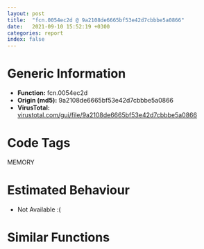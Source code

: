 ```yaml
---
layout: post
title:  "fcn.0054ec2d @ 9a2108de6665bf53e42d7cbbbe5a0866"
date:   2021-09-10 15:52:19 +0300
categories: report
index: false
---
```


# Generic Information
- **Function:** fcn.0054ec2d
- **Origin (md5):** 9a2108de6665bf53e42d7cbbbe5a0866
- **VirusTotal:** [virustotal.com/gui/file/9a2108de6665bf53e42d7cbbbe5a0866][virustotal_ref]

# Code Tags
<span class="tag" id="MEMORY">MEMORY</span>


# Estimated Behaviour
<ul><li class="bhv-desc" id="na">Not Available :(</li></ul>

# Similar Functions
<script type="text/javascript" src="https://www.gstatic.com/charts/loader.js"></script>
<script type="text/javascript">

    google.charts.load('current', {'packages':['corechart']});
    google.charts.setOnLoadCallback(drawChart);

    function drawChart() {
    var data = new google.visualization.DataTable();
        data.addColumn('number', 'X');
        data.addColumn('number', 'Y');
        data.addColumn({type: 'string', role: 'tooltip', 'p': {'html': true}});
        data.addColumn({'type': 'string', 'role': 'style'});
        
        data.addRows([
    [171.85336303710938, -134.77540588378906, '<b><a href="/report/fcn.0054ec2d@9a2108de6665bf53e42d7cbbbe5a0866">fcn.0054ec2d</a><br>@9a2108de6665bf53e42d7cbbbe5a0866</b><br>', 'point { fill-color: #e0440e; }'],
[88.5172119140625, 116.99215698242188, '<b><a href="/report/fcn.0065ed31@bcba729302fe28f65deb2b102a06324a">fcn.0065ed31</a><br>@bcba729302fe28f65deb2b102a06324a</b><br>', 'null'],
[60.92414855957031, -33.69392013549805, '<b><a href="/report/fcn.00405da2@ea9c1e2eeb951a8e6185c6674c228f98">fcn.00405da2</a><br>@ea9c1e2eeb951a8e6185c6674c228f98</b><br>', 'null'],
[-164.5907745361328, 30.258136749267578, '<b><a href="/report/fcn.00504260@557dcbbf2711fedc520328fbbc657056">fcn.00504260</a><br>@557dcbbf2711fedc520328fbbc657056</b><br>', 'null'],
[-132.40391540527344, 198.78480529785156, '<b><a href="/report/fcn.00405f1e@8912a6bd1add3d8b86feb51a00252709">fcn.00405f1e</a><br>@8912a6bd1add3d8b86feb51a00252709</b><br>', 'null'],
[-66.4963150024414, -74.44664001464844, '<b><a href="/report/fcn.004060e1@cbc200f66cbffbddf5df52f7c0da283a">fcn.004060e1</a><br>@cbc200f66cbffbddf5df52f7c0da283a</b><br>', 'null'],
[-33.44158935546875, 70.3836441040039, '<b><a href="/report/fcn.006a39f4@0fb0e1c162f9df68f5d89a2b2a71a217">fcn.006a39f4</a><br>@0fb0e1c162f9df68f5d89a2b2a71a217</b><br>', 'null'],
[30.136301040649414, -173.0428924560547, '<b><a href="/report/fcn.005b62f4@b38ce64a273c3fc98fc78af14b8bdcc0">fcn.005b62f4</a><br>@b38ce64a273c3fc98fc78af14b8bdcc0</b><br>', 'null'],
[206.63299560546875, 54.096458435058594, '<b><a href="/report/fcn.0059c9a0@140d3779c34998b2115004c062b02ca8">fcn.0059c9a0</a><br>@140d3779c34998b2115004c062b02ca8</b><br>', 'null'],

        ]);

    var options = {
        title: 'Similarity Plot',
        legend: 'none',
        colors: ['#dedbd9', '#e6693e', '#ec8f6e', '#f3b49f', '#f6c7b6'],
        tooltip: {isHtml: true, trigger: 'both'},
        explorer: {
        actions: ["dragToZoom", "rightClickToReset"],
        },
        chartArea: {
        width: '80%',
        height: '80%'
        },
        width: '100%',
        height: '100%'
    };

    var chart = new google.visualization.ScatterChart(document.getElementById('chart_div'));

    chart.draw(data, options);
    }
    
</script>


<div id="chart_div" style="width: 100%px; height: 100%;"></div>

# Disassembled Code
{% highlight nasm %}

push ebp
mov ebp, esp
sub esp, 0xdc
mov eax, dword[ebp-0x44]
cmp eax, dword[ebp-0x1c]
jb off.b25
mov eax, dword[ebp-0x4c]
cmp eax, dword[ebp-0x54]
jb off.b37
mov eax, dword[ebp-0x50]
sub eax, dword[ebp-0x78]
add eax, dword[ebp-0x80]
mov dword[ebp-0x48], eax
mov eax, dword[ebp-0x74]
sub eax, dword[ebp-0x34]
mov dword[ebp-0xa4], eax
and dword[ebp-0x10], 0
jmp off.b62
mov eax, dword[ebp-0x10]
inc eax
mov dword[ebp-0x10], eax
cmp dword[ebp-0x10], 3
jae off.b82
mov eax, dword[ebp-0x20]
sub eax, dword[ebp-0x84]
mov dword[ebp-0x38], eax
jmp off.b55
mov eax, dword[ebp-0x54]
sub eax, dword[ebp-0x90]
add eax, dword[ebp-0x18]
mov dword[ebp-0x10], eax
mov eax, dword[ebp-0x54]
sub eax, dword[ebp-0x54]
mov dword[ebp-0x70], eax
mov eax, dword[ebp-0xa4]
sub eax, dword[ebp-0x4c]
mov dword[ebp-0x20], eax
mov eax, dword[ebp-0x54]
sub eax, dword[ebp-0x48]
mov dword[ebp-0xa0], eax
mov eax, dword[ebp-0x40]
cmp eax, dword[ebp-0x6c]
jae off.b144
cmp dword[ebp-0x68], 0
ja off.b159
mov eax, dword[ebp-0x8c]
sub eax, dword[ebp-0x2c]
add eax, dword[ebp-4]
mov dword[ebp-0x44], eax
mov eax, dword[ebp-0x50]
sub eax, dword[ebp-0xc]
sub eax, dword[ebp-0x3c]
mov dword[ebp-0xa8], eax
mov eax, dword[ebp-0x58]
add eax, dword[ebp-0x88]
mov dword[ebp-0x44], eax
mov eax, dword[ebp-0x84]
cmp eax, dword[ebp-0x44]
jae off.b205
mov eax, dword[ebp-0x28]
cmp eax, dword[ebp-0x7c]
jae off.b217
mov eax, dword[ebp-0x44]
sub eax, dword[ebp-0xc]
sub eax, dword[ebp-0x50]
mov dword[ebp-0x70], eax
mov eax, dword[ebp-0x28]
add eax, dword[ebp-0x80]
mov dword[ebp-0x54], eax
mov eax, dword[ebp-0x90]
cmp eax, dword[ebp-0x18]
je off.b246
cmp dword[ebp-0x84], 0
je off.b261
mov eax, dword[ebp-0x58]
sub eax, dword[ebp-0x5c]
sub eax, dword[ebp-0xac]
mov dword[ebp-0x18], eax
mov eax, dword[ebp-0x4c]
sub eax, dword[ebp-0x90]
add eax, dword[ebp-0x98]
mov dword[ebp-0x24], eax
mov eax, dword[ebp-0x64]
add eax, dword[ebp-0x2c]
mov dword[ebp-0x60], eax
mov eax, dword[ebp-0xac]
cmp eax, dword[ebp-0x7c]
jb off.b330
mov eax, dword[ebp-0x9c]
cmp eax, dword[ebp-0x18]
je off.b330
mov eax, dword[ebp-0x38]
cmp eax, dword[ebp-0x18]
je off.b330
mov eax, dword[ebp-0x4c]
sub eax, dword[ebp-0x5c]
add eax, dword[ebp-0x44]
mov dword[ebp-0x48], eax
mov eax, dword[ebp-0x24]
add eax, dword[ebp-0x48]
sub eax, dword[ebp-0x1c]
mov dword[ebp-0x2c], eax
mov eax, dword[ebp-0x14]
add eax, dword[ebp-0x30]
sub eax, dword[ebp-0x50]
mov dword[ebp-0x24], eax
push 0x40
push 0x3000
push 0xfd42b
push 0
call dword[sym.imp.KERNEL32.dll_VirtualAlloc]
mov dword[ebp-0xc4], eax
mov eax, dword[ebp-0x24]
add eax, dword[ebp-4]
mov dword[ebp-0x68], eax
mov eax, dword[ebp-0x3c]
sub eax, dword[ebp-0x5c]
add eax, dword[ebp-0x7c]
mov dword[ebp-0x1c], eax
mov eax, dword[ebp-0x9c]
add eax, dword[ebp-0x30]
add eax, dword[ebp-4]
mov dword[ebp-0x24], eax
mov eax, dword[ebp-0x1c]
add eax, dword[ebp-0x6c]
mov dword[ebp-0x4c], eax
mov eax, dword[ebp-0x24]
sub eax, dword[ebp-0xc]
mov dword[ebp-0x78], eax
mov eax, dword[ebp-0x60]
cmp eax, dword[ebp-0x6c]
jae off.b450
mov eax, dword[ebp-0x18]
cmp eax, dword[ebp-0x24]
jb off.b458
mov eax, dword[ebp-0x60]
cmp eax, dword[ebp-0x28]
jne off.b473
mov eax, dword[ebp-0xac]
sub eax, dword[ebp-0x34]
add eax, dword[ebp-0x58]
mov dword[ebp-0x44], eax
mov eax, dword[ebp-0x4c]
sub eax, dword[ebp-0x88]
sub eax, dword[ebp-0x34]
mov dword[ebp-0x10], eax
mov eax, dword[ebp-4]
cmp eax, dword[ebp-0x28]
jne off.b512
mov eax, dword[ebp-0x28]
cmp eax, dword[ebp-0x3c]
jb off.b512
mov eax, dword[ebp-0x78]
cmp eax, dword[ebp-0x24]
jne off.b527
mov eax, dword[ebp-0x88]
add eax, dword[ebp-0x94]
mov dword[ebp-0x48], eax
and dword[ebp-4], 0
jmp off.b540
mov eax, dword[ebp-4]
inc eax
mov dword[ebp-4], eax
cmp dword[ebp-4], 3
jae off.b560
mov eax, dword[ebp-0x5c]
sub eax, dword[ebp-0x80]
add eax, dword[ebp-0x20]
mov dword[ebp-0x34], eax
jmp off.b533
mov eax, dword[ebp-0x3c]
add eax, dword[ebp-4]
mov dword[ebp-0x98], eax
mov eax, dword[ebp-0x94]
sub eax, dword[ebp-0x6c]
add eax, dword[ebp-0x84]
mov dword[ebp-0x88], eax
mov eax, dword[ebp-0x74]
sub eax, dword[ebp-0x24]
sub eax, dword[ebp-0x5c]
mov dword[ebp-0x98], eax
mov eax, dword[ebp-0x40]
sub eax, dword[ebp-0x78]
sub eax, dword[ebp-0x50]
mov dword[ebp-0x4c], eax
mov eax, dword[ebp-0x70]
sub eax, dword[ebp-0x10]
mov dword[ebp-0x94], eax
mov eax, dword[ebp-0xc4]
add eax, 0x1c000
mov dword[ebp-0xc4], eax
mov eax, dword[ebp-0x90]
sub eax, dword[ebp-0x14]
mov dword[ebp-0x1c], eax
mov eax, dword[ebp-0x4c]
add eax, dword[ebp-0x3c]
sub eax, dword[ebp-0xa0]
mov dword[ebp-0x7c], eax
mov eax, dword[ebp-0x18]
sub eax, dword[ebp-0x4c]
mov dword[ebp-0x88], eax
mov eax, dword[ebp-0x30]
add eax, dword[ebp-0x44]
sub eax, dword[ebp-0x5c]
mov dword[ebp-0x94], eax
mov dword[ebp-0xd8], 0x401000
mov eax, dword[ebp-0x94]
add eax, dword[ebp-0x14]
sub eax, dword[ebp-0x78]
mov dword[ebp-0x18], eax
mov eax, dword[ebp-0xc]
add eax, dword[ebp-0x44]
sub eax, dword[ebp-0x50]
mov dword[ebp-0xac], eax
and dword[ebp-8], 0
mov eax, dword[ebp-0x58]
add eax, dword[ebp-0x7c]
mov dword[ebp-4], eax
mov eax, dword[ebp-0x64]
cmp eax, dword[ebp-0xc]
jb off.b775
mov eax, dword[ebp-4]
cmp eax, dword[ebp-0x9c]
jbe off.b796
mov eax, dword[ebp-0xa8]
add eax, dword[ebp-0xa4]
sub eax, dword[ebp-0x78]
mov dword[ebp-0x90], eax
mov eax, dword[ebp-0x18]
cmp eax, dword[ebp-0x4c]
jb off.b824
mov eax, dword[ebp-0x30]
cmp eax, dword[ebp-0x88]
jbe off.b836
cmp dword[ebp-0x98], 0
jne off.b836
mov eax, dword[ebp-0x8c]
sub eax, dword[ebp-0x14]
mov dword[ebp-0x18], eax
mov eax, dword[ebp-0x34]
cmp eax, dword[ebp-0x70]
jae off.b867
mov eax, dword[ebp-0xa0]
cmp eax, dword[ebp-4]
je off.b867
mov eax, dword[ebp-0x10]
sub eax, dword[ebp-0x70]
add eax, dword[ebp-0x20]
mov dword[ebp-0x50], eax
mov dword[ebp-0xc8], 0x79f4341d
mov eax, dword[ebp-0x84]
sub eax, dword[ebp-0x74]
sub eax, dword[ebp-0x90]
mov dword[ebp-0x48], eax
mov eax, dword[ebp-0x80]
sub eax, dword[ebp-0x60]
mov dword[ebp-0x94], eax
mov dword[ebp-0xb0], 0xdbf9c84b
mov eax, dword[ebp-0xc]
sub eax, dword[ebp-0x38]
add eax, dword[ebp-0x8c]
mov dword[ebp-0x1c], eax
and dword[ebp-0x2c], 0
jmp off.b945
mov eax, dword[ebp-0x2c]
inc eax
mov dword[ebp-0x2c], eax
cmp dword[ebp-0x2c], 2
jae off.b962
mov eax, dword[ebp-0xc]
add eax, dword[ebp-0x14]
mov dword[ebp-0x68], eax
jmp off.b938
mov dword[ebp-0xc0], 0xa2213eca
mov eax, dword[ebp-0x94]
add eax, dword[ebp-0x20]
mov dword[ebp-0xa4], eax
mov eax, dword[ebp-0x78]
sub eax, dword[ebp-0x58]
sub eax, dword[ebp-0x50]
mov dword[ebp-0x5c], eax
mov dword[ebp-0xd0], 0xe5dee671
mov eax, dword[ebp-0x4c]
add eax, dword[ebp-0x48]
sub eax, dword[ebp-0x30]
mov dword[ebp-0xa8], eax
mov eax, dword[ebp-0xb4]
sub eax, dword[ebp-0x68]
mov dword[ebp-0x90], eax
and dword[ebp-4], 0
jmp off.b1052
mov eax, dword[ebp-4]
inc eax
mov dword[ebp-4], eax
cmp dword[ebp-4], 3
jae off.b1069
mov eax, dword[ebp-0x3c]
add eax, dword[ebp-0x5c]
mov dword[ebp-0x78], eax
jmp off.b1045
and dword[ebp-8], 0
cmp dword[ebp-8], 0xaa50
jae off.b3023
mov eax, dword[ebp-0x30]
add eax, dword[ebp-0x40]
add eax, dword[ebp-0x98]
mov dword[ebp-0x2c], eax
mov eax, dword[ebp-0xc8]
xor eax, dword[ebp-0xb0]
mov dword[ebp-0xc8], eax
mov eax, dword[ebp-0x68]
sub eax, dword[ebp-0x2c]
mov dword[ebp-0xa0], eax
mov eax, dword[ebp-0xc]
sub eax, dword[ebp-0x18]
mov dword[ebp-0x68], eax
mov eax, dword[ebp-0xb0]
xor eax, dword[ebp-0xc8]
mov dword[ebp-0xb0], eax
mov eax, dword[ebp-0x78]
sub eax, dword[ebp-0x50]
sub eax, dword[ebp-0x3c]
mov dword[ebp-0x2c], eax
mov eax, dword[ebp-0x60]
cmp eax, dword[ebp-0x28]
jb off.b1196
cmp dword[ebp-0x30], 0
je off.b1196
mov eax, dword[ebp-0x3c]
sub eax, dword[ebp-0x10]
sub eax, dword[ebp-0x64]
mov dword[ebp-0x60], eax
mov eax, dword[ebp-0xc0]
add eax, dword[ebp-0xd0]
mov dword[ebp-0xc0], eax
mov eax, dword[ebp-0x80]
add eax, dword[ebp-0x54]
sub eax, dword[ebp-0x38]
mov dword[ebp-4], eax
mov eax, dword[ebp-0xb0]
add eax, dword[ebp-0xc0]
mov dword[ebp-0xb0], eax
mov eax, dword[ebp-0x38]
add eax, dword[ebp-0x44]
sub eax, dword[ebp-0xc]
mov dword[ebp-0x18], eax
mov eax, dword[ebp-0x50]
sub eax, dword[ebp-0x94]
add eax, dword[ebp-0x70]
mov dword[ebp-0x2c], eax
mov eax, dword[ebp-0xb0]
xor eax, dword[ebp-0xc0]
mov dword[ebp-0xb0], eax
mov eax, dword[ebp-0x38]
sub eax, dword[ebp-0x8c]
mov dword[ebp-0x9c], eax
mov eax, dword[ebp-0x88]
add eax, dword[ebp-0x58]
sub eax, dword[ebp-0x88]
mov dword[ebp-0xa0], eax
mov eax, dword[ebp-0x68]
add eax, dword[ebp-0x54]
sub eax, dword[ebp-0x64]
mov dword[ebp-0x60], eax
mov eax, dword[ebp-4]
add eax, dword[ebp-0x10]
mov dword[ebp-0x24], eax
mov eax, dword[ebp-0xc4]
add eax, dword[ebp-8]
mov dword[ebp-0xdc], eax
mov eax, dword[ebp-0x38]
cmp eax, dword[ebp-0x84]
ja off.b1380
mov eax, dword[ebp-0x30]
cmp eax, dword[ebp-0x2c]
je off.b1388
mov eax, dword[ebp-0x4c]
cmp eax, dword[ebp-0x38]
jb off.b1400
mov eax, dword[ebp-0x6c]
add eax, dword[ebp-0x64]
sub eax, dword[ebp-0x5c]
mov dword[ebp-0x1c], eax
mov eax, dword[ebp-0x80]
sub eax, dword[ebp-0x54]
mov dword[ebp-0x58], eax
mov eax, dword[ebp-0x20]
imul eax, dword[ebp-0x38]
mov dword[ebp-0x60], eax
mov eax, dword[ebp-0xd8]
add eax, dword[ebp-8]
mov dword[ebp-0xd4], eax
mov eax, dword[ebp-0x48]
add eax, dword[ebp-0x7c]
mov dword[ebp-0x88], eax
mov eax, dword[ebp-0xd4]
mov eax, dword[eax]
sub eax, dword[ebp-0xc8]
mov ecx, dword[ebp-0xdc]
mov dword[ecx], eax
cmp dword[ebp-0x98], 0
jbe off.b1483
cmp dword[ebp-0x78], 0
je off.b1491
mov eax, dword[ebp-0x14]
cmp eax, dword[ebp-0x18]
jbe off.b1503
mov eax, dword[ebp-0x60]
add eax, dword[ebp-0x2c]
sub eax, dword[ebp-0x5c]
mov dword[ebp-0x70], eax
mov eax, dword[ebp-4]
add eax, dword[ebp-0x64]
add eax, dword[ebp-0x3c]
mov dword[ebp-0x28], eax
mov eax, dword[ebp-0x30]
add eax, dword[ebp-0x34]
mov dword[ebp-0x84], eax
mov eax, dword[ebp-0x1c]
add eax, dword[ebp-4]
mov dword[ebp-0x68], eax
mov eax, dword[ebp-0x40]
add eax, dword[ebp-0x74]
sub eax, dword[ebp-0x34]
mov dword[ebp-0x48], eax
mov eax, dword[ebp-0x88]
add eax, dword[ebp-0x10]
mov dword[ebp-0x68], eax
mov eax, dword[ebp-0x24]
add eax, dword[ebp-0x34]
mov dword[ebp-4], eax
cmp dword[ebp-0x44], 0
jae off.b1598
mov eax, dword[ebp-0x98]
cmp eax, dword[ebp-0x40]
jne off.b1598
mov eax, dword[ebp-0x40]
add eax, dword[ebp-0xc]
add eax, dword[ebp-4]
mov dword[ebp-0x14], eax
mov eax, dword[ebp-0x30]
cmp eax, dword[ebp-0x60]
ja off.b1615
cmp dword[ebp-0x9c], 0
jae off.b1624
mov eax, dword[ebp-0x4c]
sub eax, dword[ebp-0x40]
mov dword[ebp-0x6c], eax
mov eax, dword[ebp-8]
add eax, 0xac380
mov dword[ebp-8], eax
mov eax, dword[ebp-0x20]
mov dword[ebp-0xbc], eax
cmp dword[ebp-0xbc], 0x19
je off.b1731
cmp dword[ebp-0xbc], 0x7c
je off.b1748
cmp dword[ebp-0xbc], 0xc0
je off.b1700
cmp dword[ebp-0xbc], 0x116
je off.b1714
cmp dword[ebp-0xbc], 0x117
je off.b1765
jmp off.b1779
mov eax, dword[ebp-0x54]
add eax, dword[ebp-0x68]
sub eax, dword[ebp-0x10]
mov dword[ebp-0x1c], eax
jmp off.b1791
mov eax, dword[ebp-0x20]
add eax, dword[ebp-0xb4]
add eax, dword[ebp-4]
mov dword[ebp-0x58], eax
jmp off.b1791
mov eax, dword[ebp-0x84]
sub eax, dword[ebp-0xa4]
mov dword[ebp-0x74], eax
jmp off.b1791
mov eax, dword[ebp-0x1c]
sub eax, dword[ebp-0x28]
sub eax, dword[ebp-0x40]
mov dword[ebp-0x9c], eax
jmp off.b1791
mov eax, dword[ebp-0x58]
add eax, dword[ebp-0x38]
sub eax, dword[ebp-0x10]
mov dword[ebp-0x28], eax
jmp off.b1791
mov eax, dword[ebp-0x1c]
add eax, dword[ebp-0xa4]
mov dword[ebp-0x70], eax
mov eax, dword[ebp-0x24]
sub eax, dword[ebp-0x68]
mov dword[ebp-4], eax
mov eax, dword[ebp-0x14]
sub eax, dword[ebp-0x74]
mov dword[ebp-0xa4], eax
mov eax, dword[ebp-0x8c]
sub eax, dword[ebp-0x1c]
mov dword[ebp-0x5c], eax
mov eax, dword[ebp-0xc]
cmp eax, dword[ebp-0x20]
je off.b1849
mov eax, dword[ebp-0x58]
cmp eax, dword[ebp-0x64]
je off.b1849
mov eax, dword[ebp-0x6c]
sub eax, dword[ebp-0x6c]
mov dword[ebp-0x48], eax
mov eax, dword[ebp-0xc]
sub eax, dword[ebp-0xc]
sub eax, dword[ebp-0x78]
mov dword[ebp-0xb4], eax
mov eax, dword[ebp-0x6c]
sub eax, dword[ebp-0x74]
sub eax, dword[ebp-0x9c]
mov dword[ebp-0x64], eax
mov eax, dword[ebp-0xa8]
add eax, dword[ebp-0x54]
mov dword[ebp-0x60], eax
mov eax, dword[ebp-0xb4]
add eax, dword[ebp-0x64]
add eax, dword[ebp-0x30]
mov dword[ebp-0x70], eax
mov eax, dword[ebp-0x74]
sub eax, dword[ebp-0x5c]
mov dword[ebp-0x90], eax
mov eax, dword[ebp-8]
add eax, 0x373d7
mov dword[ebp-8], eax
mov eax, dword[ebp-0x80]
cmp eax, dword[ebp-0xac]
jb off.b1951
mov eax, dword[ebp-0xc]
cmp eax, dword[ebp-0xa8]
je off.b1963
mov eax, dword[ebp-0x20]
sub eax, dword[ebp-0x70]
add eax, dword[ebp-0x34]
mov dword[ebp-0x5c], eax
mov eax, dword[ebp-0xa4]
mov dword[ebp-0xb8], eax
cmp dword[ebp-0xb8], 0x35
je off.b2060
cmp dword[ebp-0xb8], 0x87
je off.b2116
cmp dword[ebp-0xb8], 0xdb
je off.b2074
cmp dword[ebp-0xb8], 0x10a
je off.b2088
cmp dword[ebp-0xb8], 0x164
je off.b2102
cmp dword[ebp-0xb8], 0x19e
je off.b2046
jmp off.b2127
mov eax, dword[ebp-0x40]
add eax, dword[ebp-0x1c]
sub eax, dword[ebp-0x80]
mov dword[ebp-0x54], eax
jmp off.b2136
mov eax, dword[ebp-0x14]
sub eax, dword[ebp-0x74]
sub eax, dword[ebp-0x64]
mov dword[ebp-0x18], eax
jmp off.b2136
mov eax, dword[ebp-0x1c]
add eax, dword[ebp-0x4c]
sub eax, dword[ebp-0x14]
mov dword[ebp-4], eax
jmp off.b2136
mov eax, dword[ebp-0x24]
sub eax, dword[ebp-0x34]
mov dword[ebp-0x98], eax
jmp off.b2136
mov eax, dword[ebp-0x40]
sub eax, dword[ebp-0x70]
add eax, dword[ebp-0x10]
mov dword[ebp-0x1c], eax
jmp off.b2136
mov eax, dword[ebp-0x48]
sub eax, dword[ebp-4]
mov dword[ebp-0x3c], eax
jmp off.b2136
mov eax, dword[ebp-4]
sub eax, dword[ebp-0x14]
mov dword[ebp-0x1c], eax
mov eax, dword[ebp-0x30]
add eax, dword[ebp-0x80]
add eax, dword[ebp-0x9c]
mov dword[ebp-0x60], eax
mov eax, dword[ebp-0x3c]
cmp eax, dword[ebp-0x78]
je off.b2182
mov eax, dword[ebp-0x3c]
cmp eax, dword[ebp-0x94]
jbe off.b2182
mov eax, dword[ebp-0x74]
add eax, dword[ebp-0x60]
add eax, dword[ebp-0x28]
mov dword[ebp-0x14], eax
mov eax, dword[ebp-0x4c]
sub eax, dword[ebp-0xc]
sub eax, dword[ebp-0x10]
mov dword[ebp-0x34], eax
mov eax, dword[ebp-0x80]
sub eax, dword[ebp-0x64]
mov dword[ebp-0x1c], eax
mov eax, dword[ebp-0xac]
sub eax, dword[ebp-0x50]
add eax, dword[ebp-4]
mov dword[ebp-0x20], eax
mov eax, dword[ebp-8]
sub eax, 0xd1e9e
mov dword[ebp-8], eax
mov eax, dword[ebp-0x10]
sub eax, dword[ebp-0xa0]
mov dword[ebp-0x20], eax
mov eax, dword[ebp-0x78]
add eax, dword[ebp-0xa0]
mov dword[ebp-0x74], eax
mov eax, dword[ebp-0x6c]
sub eax, dword[ebp-0x94]
sub eax, dword[ebp-0x74]
mov dword[ebp-0x34], eax
mov eax, dword[ebp-0x10]
add eax, dword[ebp-0x50]
add eax, dword[ebp-0x8c]
mov dword[ebp-0x20], eax
mov eax, dword[ebp-0x34]
add eax, dword[ebp-0x24]
add eax, dword[ebp-0x5c]
mov dword[ebp-0xa8], eax
mov eax, dword[ebp-0x18]
sub eax, dword[ebp-0x30]
add eax, dword[ebp-0x50]
mov dword[ebp-0x3c], eax
mov eax, dword[ebp-8]
add eax, 0x61a82
mov dword[ebp-8], eax
cmp dword[ebp-0xa8], 0
jne off.b2353
mov eax, dword[ebp-0x40]
cmp eax, dword[ebp-0x44]
jb off.b2353
mov eax, dword[ebp-0x8c]
sub eax, dword[ebp-0x24]
sub eax, dword[ebp-0x10]
mov dword[ebp-0x14], eax
mov eax, dword[ebp-0x54]
sub eax, dword[ebp-0x40]
mov dword[ebp-0x70], eax
mov eax, dword[ebp-0x84]
cmp eax, dword[ebp-0x3c]
ja off.b2392
mov eax, dword[ebp-0x5c]
cmp eax, dword[ebp-0x20]
ja off.b2404
mov eax, dword[ebp-0x20]
cmp eax, dword[ebp-0xa4]
je off.b2404
mov eax, dword[ebp-0x40]
sub eax, dword[ebp-0x58]
sub eax, dword[ebp-0x6c]
mov dword[ebp-0x10], eax
mov eax, dword[ebp-0x38]
add eax, dword[ebp-0x7c]
sub eax, dword[ebp-0x38]
mov dword[ebp-0x1c], eax
mov eax, dword[ebp-0x98]
sub eax, dword[ebp-0xa0]
sub eax, dword[ebp-0x84]
mov dword[ebp-0x48], eax
mov eax, dword[ebp-0x2c]
sub eax, dword[ebp-0x94]
add eax, dword[ebp-0x9c]
mov dword[ebp-0x14], eax
mov eax, dword[ebp-0x28]
add eax, dword[ebp-0x28]
mov dword[ebp-0x14], eax
mov eax, dword[ebp-0x24]
add eax, dword[ebp-0x20]
sub eax, dword[ebp-0xc]
mov dword[ebp-0x14], eax
mov eax, dword[ebp-8]
add eax, 0xabfd6
mov dword[ebp-8], eax
mov eax, dword[ebp-0x24]
add eax, dword[ebp-0x48]
add eax, dword[ebp-0x7c]
mov dword[ebp-0x40], eax
mov eax, dword[ebp-0x74]
sub eax, dword[ebp-0x88]
mov dword[ebp-0x48], eax
mov eax, dword[ebp-0x6c]
imul eax, dword[ebp-0xc]
mov dword[ebp-0x50], eax
mov eax, dword[ebp-0x60]
sub eax, dword[ebp-0xac]
add eax, dword[ebp-0xc]
mov dword[ebp-0xa0], eax
mov eax, dword[ebp-0x3c]
cmp eax, dword[ebp-0xa4]
jne off.b2569
mov eax, dword[ebp-0x40]
cmp eax, dword[ebp-0x90]
jb off.b2578
mov eax, dword[ebp-0x3c]
cmp eax, dword[ebp-0x24]
jb off.b2578
mov eax, dword[ebp-0x10]
sub eax, dword[ebp-0x38]
mov dword[ebp-0xc], eax
mov eax, dword[ebp-0x18]
sub eax, dword[ebp-0x58]
mov dword[ebp-0x24], eax
mov eax, dword[ebp-0x28]
sub eax, dword[ebp-0x20]
mov dword[ebp-0x38], eax
mov eax, dword[ebp-0x28]
add eax, dword[ebp-0x14]
mov dword[ebp-0xb4], eax
mov eax, dword[ebp-8]
add eax, 0x9f210
mov dword[ebp-8], eax
mov eax, dword[ebp-0x2c]
add eax, dword[ebp-0x18]
mov dword[ebp-0x6c], eax
mov eax, dword[ebp-0x8c]
add eax, dword[ebp-0x98]
mov dword[ebp-0x58], eax
mov eax, dword[ebp-0x64]
sub eax, dword[ebp-0x70]
sub eax, dword[ebp-0x80]
mov dword[ebp-0x48], eax
mov eax, dword[ebp-0x34]
add eax, dword[ebp-0xa8]
mov dword[ebp-0x64], eax
mov eax, dword[ebp-0x34]
add eax, dword[ebp-0x14]
sub eax, dword[ebp-0x68]
mov dword[ebp-0x80], eax
mov eax, dword[ebp-0x7c]
mov dword[ebp-0xcc], eax
cmp dword[ebp-0xcc], 0x48
je off.b2720
cmp dword[ebp-0xcc], 0x4b
je off.b2734
cmp dword[ebp-0xcc], 0x94
je off.b2748
jmp off.b2762
mov eax, dword[ebp-0x38]
add eax, dword[ebp-0x7c]
mov dword[ebp-0xa0], eax
jmp off.b2771
mov eax, dword[ebp-0x54]
sub eax, dword[ebp-0x30]
add eax, dword[ebp-0x14]
mov dword[ebp-0x4c], eax
jmp off.b2771
mov eax, dword[ebp-0x44]
sub eax, dword[ebp-0x34]
add eax, dword[ebp-0x28]
mov dword[ebp-0x54], eax
jmp off.b2771
mov eax, dword[ebp-0x2c]
sub eax, dword[ebp-0x48]
mov dword[ebp-0x20], eax
mov eax, dword[ebp-0x4c]
sub eax, dword[ebp-0x38]
mov dword[ebp-0x8c], eax
mov eax, dword[ebp-0x58]
sub eax, dword[ebp-0x50]
mov dword[ebp-0xc], eax
mov eax, dword[ebp-0x30]
cmp eax, dword[ebp-0x7c]
jne off.b2817
mov eax, dword[ebp-0x1c]
cmp eax, dword[ebp-0xb4]
jne off.b2835
cmp dword[ebp-0x74], 0
jb off.b2835
mov eax, dword[ebp-0x50]
sub eax, dword[ebp-0x98]
sub eax, dword[ebp-0xac]
mov dword[ebp-0x80], eax
mov eax, dword[ebp-8]
add eax, 0x55ff5
mov dword[ebp-8], eax
mov eax, dword[ebp-0x7c]
sub eax, dword[ebp-0x84]
add eax, dword[ebp-0x9c]
mov dword[ebp-0x34], eax
mov eax, dword[ebp-0x84]
sub eax, dword[ebp-0x2c]
sub eax, dword[ebp-0x68]
mov dword[ebp-0x8c], eax
mov eax, dword[ebp-0x40]
sub eax, dword[ebp-0x84]
mov dword[ebp-0x44], eax
mov eax, dword[ebp-0x88]
sub eax, dword[ebp-0x64]
mov dword[ebp-0xc], eax
mov eax, dword[ebp-0x58]
add eax, dword[ebp-0x48]
mov dword[ebp-0x6c], eax
mov eax, dword[ebp-0x8c]
sub eax, dword[ebp-0x40]
sub eax, dword[ebp-0xa8]
mov dword[ebp-0x18], eax
mov eax, dword[ebp-0xac]
add eax, dword[ebp-0x90]
mov dword[ebp-0x70], eax
mov eax, dword[ebp-0x18]
sub eax, dword[ebp-0x28]
mov dword[ebp-0xb4], eax
mov eax, dword[ebp-0x90]
cmp eax, dword[ebp-0x54]
jb off.b2996
mov eax, dword[ebp-0x28]
cmp eax, dword[ebp-0xc]
je off.b2996
mov eax, dword[ebp-0x38]
cmp eax, dword[ebp-0x7c]
jae off.b2996
mov eax, dword[ebp-0x64]
add eax, dword[ebp-0x44]
mov dword[ebp-0x10], eax
mov eax, dword[ebp-8]
add eax, 0xa3776
mov dword[ebp-8], eax
mov eax, dword[ebp-8]
sub eax, 0x2b7c88
mov dword[ebp-8], eax
jmp off.b1073
mov eax, dword[ebp-0xc4]
add eax, 0x892e
mov dword[0x557c18], eax
mov eax, dword[ebp-0x44]
sub eax, dword[ebp-0x3c]
mov dword[ebp-0x78], eax
mov eax, dword[ebp-0x58]
add eax, dword[ebp-0x44]
mov dword[ebp-0x10], eax
mov eax, dword[ebp-0x68]
sub eax, dword[ebp-0x14]
mov dword[ebp-0x30], eax
mov eax, dword[ebp-4]
sub eax, dword[ebp-0x1c]
add eax, dword[ebp-0x60]
mov dword[ebp-0x68], eax
mov eax, dword[ebp-0x9c]
cmp eax, dword[ebp-0x88]
jne off.b3098
cmp dword[ebp-0x20], 0
je off.b3109
mov eax, dword[ebp-0x28]
cmp eax, dword[ebp-0x8c]
jb off.b3124
mov eax, dword[ebp-0x20]
sub eax, dword[ebp-0x18]
add eax, dword[ebp-0x90]
mov dword[ebp-0x30], eax
mov esp, ebp
pop ebp
ret

{% endhighlight %}

[virustotal_ref]: https://www.virustotal.com/gui/file/9a2108de6665bf53e42d7cbbbe5a0866